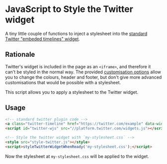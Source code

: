 JavaScript to Style the Twitter widget 
===

A tiny little couple of functions to inject a stylesheet into the [standard Twitter "embeded timelines" widget](https://dev.twitter.com/web/embedded-timelines).

Rationale
---

Twitter's widget is included in the page as an `<iframe>`, and therefore it can't be styled in the normal way. The provided [customisation options](https://dev.twitter.com/web/embedded-timelines#options) allow you to change the colours, header and footer, but don't give more advanced customisations that would be possible with a stylesheet.

This script allows you to apply a stylesheet to the Twitter widget.

Usage
---

``` html
<!-- standard twitter plugin code -->
<a class="twitter-timeline" href="https://twitter.com/example" data-widget-id="1111111111111111">Tweets by @example</a>
<script id="twitter-wjs" src="//platform.twitter.com/widgets.js"></script>

<!-- Style the twitter widget with `my-stylesheet.css` -->
<style src="style-twitter.js"></style>
<script>styleTwitterWidgetWhenReady('my-stylesheet.css');</script>
```

Now the stylesheet at `my-stylesheet.css` will be applied to the widget.
